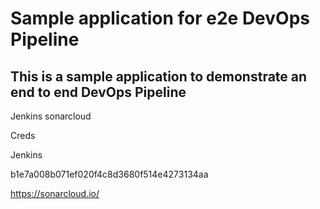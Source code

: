 # Sample application for e2e DevOps Pipeline
## This is a sample application to demonstrate an end to end DevOps Pipeline


Jenkins sonarcloud 

Creds

Jenkins

b1e7a008b071ef020f4c8d3680f514e4273134aa

https://sonarcloud.io/
